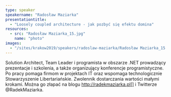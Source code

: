 ```yaml
---
type: speaker
speakername: "Radosław Maziarka"
presentationtitle:
  - "Loosely coupled architecture - jak pozbyć się efektu domina"
resources:
  - src: "Radosław Maziarka_15.jpg"
    name: "photo"
images:
  - "/sites/krakow2019/speakers/radoslaw-maziarka/Radosław Maziarka_15.jpg"
---
```

Solution Architect, Team Leader i programista w obszarze .NET prowadzący
prezentacje i szkolenia, a także organizujący konferencje programistyczne.
Po pracy pomaga firmom w projektach IT oraz wspomaga technologicznie
Stowarzyszenie Libertariańskie. Zwolennik dostarczania wartości małymi krokami.
Można go złapać na blogu http://radekmaziarka.pl[] i Twitterze @RadekMaziarka.
